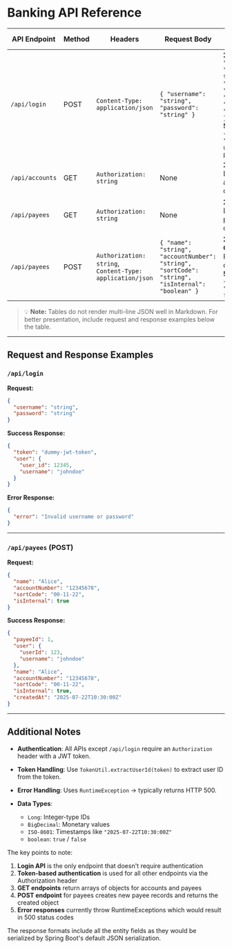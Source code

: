 # Banking API Reference

| API Endpoint    | Method | Headers                                                      | Request Body                                                                                             | Response Format                                                                                                                                                   | Description         |
| --------------- | ------ | ------------------------------------------------------------ | -------------------------------------------------------------------------------------------------------- | ----------------------------------------------------------------------------------------------------------------------------------------------------------------- | ------------------- |
| `/api/login`    | POST   | `Content-Type: application/json`                             | `{ "username": "string", "password": "string" }`                                                 | **200 OK**: `{ "token": "dummy-jwt-token", "user": { "user_id": "Long", "username": "string" } }`<br>**500 Error**: `{ "error": "Invalid username or password" }` | User authentication |
| `/api/accounts` | GET    | `Authorization: string`                                      | None                                                                                                     | **200 OK**: List of account objects                                                                                                                               | Get user's accounts |
| `/api/payees`   | GET    | `Authorization: string`                                      | None                                                                                                     | **200 OK**: List of payee objects                                                                                                                                 | Get user's payees   |
| `/api/payees`   | POST   | `Authorization: string`,<br>`Content-Type: application/json` | `{ "name": "string", "accountNumber": "string", "sortCode": "string", "isInternal": "boolean" }` | **201 Created**: Payee object<br>**500 Error**: `{ "error": "User not found" }`                                                                                   | Add new payee       |

> 💡 **Note:** Tables do not render multi-line JSON well in Markdown. For better presentation, include request and response examples below the table.

---

## Request and Response Examples

### `/api/login`

**Request:**

```json
{
  "username": "string",
  "password": "string"
}
```

**Success Response:**

```json
{
  "token": "dummy-jwt-token",
  "user": {
    "user_id": 12345,
    "username": "johndoe"
  }
}
```

**Error Response:**

```json
{
  "error": "Invalid username or password"
}
```

---

### `/api/payees` (POST)

**Request:**

```json
{
  "name": "Alice",
  "accountNumber": "12345678",
  "sortCode": "00-11-22",
  "isInternal": true
}
```

**Success Response:**

```json
{
  "payeeId": 1,
  "user": {
    "userId": 123,
    "username": "johndoe"
  },
  "name": "Alice",
  "accountNumber": "12345678",
  "sortCode": "00-11-22",
  "isInternal": true,
  "createdAt": "2025-07-22T10:30:00Z"
}
```

---

## Additional Notes

* **Authentication**: All APIs except `/api/login` require an `Authorization` header with a JWT token.
* **Token Handling**: Use `TokenUtil.extractUserId(token)` to extract user ID from the token.
* **Error Handling**: Uses `RuntimeException` → typically returns HTTP 500.
* **Data Types**:

  * `Long`: Integer-type IDs
  * `BigDecimal`: Monetary values
  * `ISO-8601`: Timestamps like `"2025-07-22T10:30:00Z"`
  * `boolean`: `true` / `false`

The key points to note:

1. **Login API** is the only endpoint that doesn't require authentication
2. **Token-based authentication** is used for all other endpoints via the Authorization header
3. **GET endpoints** return arrays of objects for accounts and payees
4. **POST endpoint** for payees creates new payee records and returns the created object
5. **Error responses** currently throw RuntimeExceptions which would result in 500 status codes

The response formats include all the entity fields as they would be serialized by Spring Boot's default JSON serialization.